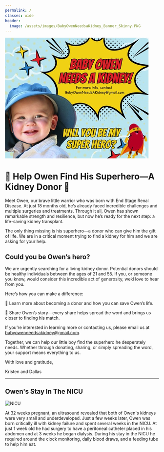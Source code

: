 ```yaml
---
permalink: /
classes: wide
header:
  image: /assets/images/BabyOwenNeedsaKidney_Banner_Skinny.PNG
---
```


![Hero](/assets/images/IMG_3750.JPEG)

# 🌟 Help Owen Find His Superhero—A Kidney Donor 🌟
Meet Owen, our brave little warrior who was born with End Stage Renal Disease. At just 18 months old, he’s already faced incredible challenges and multiple surgeries and treatments. Through it all, Owen has shown remarkable strength and resilience, but now he’s ready for the next step: a life-saving kidney transplant.

The only thing missing is his superhero—a donor who can give him the gift of life. We are in a critical moment trying to find a kidney for him and we are asking for your help.

## Could you be Owen’s hero?

We are urgently searching for a living kidney donor. Potential donors should be healthy individuals between the ages of 21 and 55. If you, or someone you know, would consider this incredible act of generosity, we’d love to hear from you.

Here’s how you can make a difference:

🔹 Learn more about becoming a donor and how you can save Owen’s life.

🔹 Share Owen’s story—every share helps spread the word and brings us closer to finding his match.

If you're interested in learning more or contacting us, please email us at babyowenneedsakidney@gmail.com.

Together, we can help our little boy find the superhero he desperately needs. Whether through donating, sharing, or simply spreading the word, your support means everything to us.

With love and gratitude,

Kristen and Dallas

___

## Owen's Stay In The NICU

![NICU](/assets/images/FullSizeRender.png)

At 32 weeks pregnant, an ultrasound revealed that both of Owen's kidneys were very small and underdeveloped. Just a few weeks later, Owen was born critically ill with kidney failure and spent several weeks in the NICU. At just 1 week old he had surgery to have a peritoneal catheter placed in his abdomen and at 3 weeks he began dialysis. During his stay in the NICU he required around the clock monitoring, daily blood draws, and a feeding tube to help him eat. 